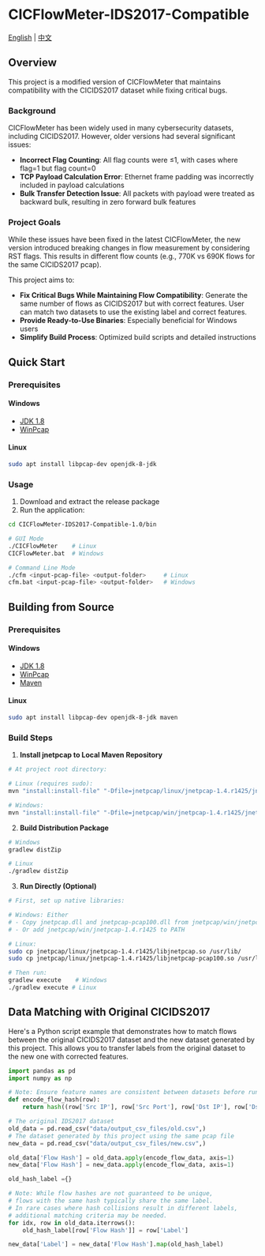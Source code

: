 # CICFlowMeter-IDS2017-Compatible

[English](README.md) | [中文](README_zh.md)

## Overview
This project is a modified version of CICFlowMeter that maintains compatibility with the CICIDS2017 dataset while fixing critical bugs.

### Background
CICFlowMeter has been widely used in many cybersecurity datasets, including CICIDS2017. However, older versions had several significant issues:

- **Incorrect Flag Counting**: All flag counts were ≤1, with cases where flag=1 but flag count=0
- **TCP Payload Calculation Error**: Ethernet frame padding was incorrectly included in payload calculations
- **Bulk Transfer Detection Issue**: All packets with payload were treated as backward bulk, resulting in zero forward bulk features

### Project Goals
While these issues have been fixed in the latest CICFlowMeter, the new version introduced breaking changes in flow measurement by considering RST flags. This results in different flow counts (e.g., 770K vs 690K flows for the same CICIDS2017 pcap).

This project aims to:
- **Fix Critical Bugs While Maintaining Flow Compatibility**: Generate the same number of flows as CICIDS2017 but with correct features. User can match two datasets to use the existing label and correct features.
- **Provide Ready-to-Use Binaries**: Especially beneficial for Windows users
- **Simplify Build Process**: Optimized build scripts and detailed instructions

## Quick Start

### Prerequisites

#### Windows
- [JDK 1.8](https://www.oracle.com/java/technologies/downloads/#java8)
- [WinPcap](https://www.winpcap.org/)

#### Linux
```bash
sudo apt install libpcap-dev openjdk-8-jdk
```

### Usage
1. Download and extract the release package
2. Run the application:
```bash
cd CICFlowMeter-IDS2017-Compatible-1.0/bin

# GUI Mode
./CICFlowMeter    # Linux
CICFlowMeter.bat  # Windows

# Command Line Mode
./cfm <input-pcap-file> <output-folder>     # Linux
cfm.bat <input-pcap-file> <output-folder>   # Windows
```

## Building from Source

### Prerequisites

#### Windows
- [JDK 1.8](https://www.oracle.com/java/technologies/downloads/#java8)
- [WinPcap](https://www.winpcap.org/)
- [Maven](https://maven.apache.org/)

#### Linux
```bash
sudo apt install libpcap-dev openjdk-8-jdk maven
```

### Build Steps

1. **Install jnetpcap to Local Maven Repository**
```bash
# At project root directory:

# Linux (requires sudo):
mvn "install:install-file" "-Dfile=jnetpcap/linux/jnetpcap-1.4.r1425/jnetpcap.jar" "-DgroupId=org.jnetpcap" "-DartifactId=jnetpcap" "-Dversion=1.4.1" "-Dpackaging=jar"

# Windows:
mvn "install:install-file" "-Dfile=jnetpcap/win/jnetpcap-1.4.r1425/jnetpcap.jar" "-DgroupId=org.jnetpcap" "-DartifactId=jnetpcap" "-Dversion=1.4.1" "-Dpackaging=jar"
```

2. **Build Distribution Package**
```bash
# Windows
gradlew distZip

# Linux
./gradlew distZip
```

3. **Run Directly (Optional)**
```bash
# First, set up native libraries:

# Windows: Either
# - Copy jnetpcap.dll and jnetpcap-pcap100.dll from jnetpcap/win/jnetpcap-1.4.r1425/ to C:\Windows\System32
# - Or add jnetpcap/win/jnetpcap-1.4.r1425 to PATH

# Linux:
sudo cp jnetpcap/linux/jnetpcap-1.4.r1425/libjnetpcap.so /usr/lib/
sudo cp jnetpcap/linux/jnetpcap-1.4.r1425/libjnetpcap-pcap100.so /usr/lib/

# Then run:
gradlew execute    # Windows
./gradlew execute # Linux
```

## Data Matching with Original CICIDS2017
Here's a Python script example that demonstrates how to match flows between the original CICIDS2017 dataset and the new dataset generated by this project. This allows you to transfer labels from the original dataset to the new one with corrected features.

```python
import pandas as pd
import numpy as np

# Note: Ensure feature names are consistent between datasets before running this script
def encode_flow_hash(row):
    return hash((row['Src IP'], row['Src Port'], row['Dst IP'], row['Dst Port'], row['Protocol'],row['Flow Duration'],row['Total Fwd Packet'],row['Total Bwd packets']))

# The original IDS2017 dataset
old_data = pd.read_csv("data/output_csv_files/old.csv",)
# The dataset generated by this project using the same pcap file
new_data = pd.read_csv("data/output_csv_files/new.csv",)

old_data['Flow Hash'] = old_data.apply(encode_flow_data, axis=1)
new_data['Flow Hash'] = new_data.apply(encode_flow_data, axis=1)

old_hash_label ={}

# Note: While flow hashes are not guaranteed to be unique,
# flows with the same hash typically share the same label.
# In rare cases where hash collisions result in different labels,
# additional matching criteria may be needed.
for idx, row in old_data.iterrows():
    old_hash_label[row['Flow Hash']] = row['Label']

new_data['Label'] = new_data['Flow Hash'].map(old_hash_label)
```




